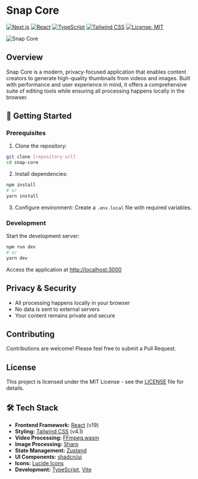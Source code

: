 # Snap Core

[![Next.js](https://img.shields.io/badge/Next.js-15-black?style=for-the-badge&logo=next.js)](https://nextjs.org)
[![React](https://img.shields.io/badge/React-19-blue?style=for-the-badge&logo=react)](https://reactjs.org)
[![TypeScript](https://img.shields.io/badge/TypeScript-5-blue?style=for-the-badge&logo=typescript)](https://www.typescriptlang.org)
[![Tailwind CSS](https://img.shields.io/badge/Tailwind_CSS-4.1-purple?style=for-the-badge&logo=tailwind-css)](https://tailwindcss.com)
[![License: MIT](https://img.shields.io/badge/License-MIT-yellow.svg?style=for-the-badge)](LICENSE)

![Snap Core](https://github.com/user-attachments/assets/1fe69187-e64d-4308-b9ff-a7fd13e0890f)

## Overview

Snap Core is a modern, privacy-focused application that enables content creators to generate high-quality thumbnails from videos and images. Built with performance and user experience in mind, it offers a comprehensive suite of editing tools while ensuring all processing happens locally in the browser.

## 🚀 Getting Started

### Prerequisites

1. Clone the repository:
```bash
git clone [repository-url]
cd snap-core
```

2. Install dependencies:
```bash
npm install
# or
yarn install
```

3. Configure environment:
Create a `.env.local` file with required variables.

### Development

Start the development server:
```bash
npm run dev
# or
yarn dev
```

Access the application at [http://localhost:3000](http://localhost:3000)

## Privacy & Security

- All processing happens locally in your browser
- No data is sent to external servers
- Your content remains private and secure

## Contributing

Contributions are welcome! Please feel free to submit a Pull Request.

## License

This project is licensed under the MIT License - see the [LICENSE](LICENSE) file for details.

## 🛠️ Tech Stack

- **Frontend Framework:** [React](https://react.dev/) (v19)
- **Styling:** [Tailwind CSS](https://tailwindcss.com/) (v4.1)
- **Video Processing:** [FFmpeg.wasm](https://github.com/ffmpegwasm/ffmpeg.wasm)
- **Image Processing:** [Sharp](https://sharp.pixelplumbing.com/)
- **State Management:** [Zustand](https://github.com/pmndrs/zustand)
- **UI Components:** [shadcn/ui](https://ui.shadcn.com/)
- **Icons:** [Lucide Icons](https://lucide.dev/)
- **Development:** [TypeScript](https://www.typescriptlang.org/), [Vite](https://vitejs.dev/)
